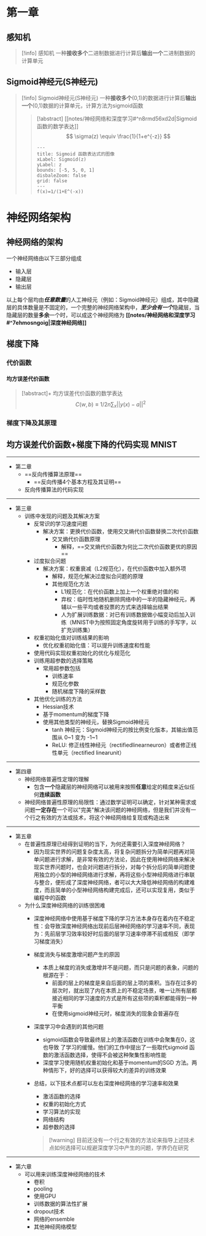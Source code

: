# 第一章

## 感知机

> [!info] 感知机
> 一种**接收多个**二进制数据进行计算后**输出一个**二进制数据的计算单元

## Sigmoid神经元(S神经元)

> [!info] Sigmoid神经元(S神经元)
> 一种**接收多个**(0,1)的数据进行计算后**输出一个**(0,1)数据的计算单元，计算方法为sigmoid函数
> > [!abstract] [[notes/神经网络和深度学习#^n8rmd56xd2d|Sigmoid函数的数学表达]]
> > $$ \sigma(z) \equiv \frac{1}{1+e^{-z}} $$
> > 
> > ```functionplot
> > ---
> > title: Sigmoid 函数表达式的图像
> > xLabel: Sigmoid(z)
> > yLabel: z
> > bounds: [-5, 5, 0, 1]
> > disbaleZoom: false
> > grid: false
> > ---
> > f(x)=1/(1+E^(-x))
> > ```

# 神经网络架构

## 神经网络的架构

一个神经网络由以下三部分组成
- 输入层
- 隐藏层
- 输出层

以上每个层均由***任意数量***的人工神经元（例如：Sigmoid神经元）组成，其中隐藏层的具体数量是不固定的，一个完整的神经网络架构中，***至少会有一个***隐藏层，当隐藏层的数量**多余**一个时，可以成这个神经网络为 **[[notes/神经网络和深度学习#^7ehmosngoig|深度神经网络]]**

## 梯度下降
### 代价函数
#### 均方误差代价函数

> [!abstract]+ 均方误差代价函数的数学表达
> $$ C(w,b) \equiv 1/2n \sum_{x} \left|\left| y(x)-a \right|\right|^{2} $$

### 梯度下降及其原理

## 均方误差代价函数+梯度下降的代码实现 MNIST
---
- 第二章
    - ==反向传播算法原理==
        - ==反向传播4个基本方程及其证明==
    - 反向传播算法的代码实现
---
- 第三章
    - 训练中发现的问题及其解决方案
        - 反常识的学习速度问题
            - 解决方案：更换代价函数，使用交叉熵代价函数替换二次代价函数
                - 交叉熵代价函数原理
                    - 解释，==交叉熵代价函数为何比二次代价函数更优的原因==
        - 过度拟合问题
            - 解决方案：权重衰减（L2规范化），在代价函数中加入额外项
                - 解释，规范化解决过度拟合问题的原理
                - 其他规范化方法
                    - L1规范化：在代价函数上加上一个权重绝对值的和
                    - 弃权：临时性地随机删除网络中的一半的隐藏神经元，再辅以一些平均或者投票的方式来选择输出结果
                    - 人为扩展训练数据：对已有训练数据做小幅变动后加入训练（MNIST中为按照固定角度旋转用于训练的手写字，以扩充训练集）
        - 权重初始化值对训练结果的影响
            - 优化权重初始化值：可以提升训练速度和性能
        - 使用代码实现权重初始化的优化与规范化
        - 训练用超参数的选择策略
            - 常用超参数包括
                - 训练速率
                - 规范化参数
                - 随机梯度下降的采样数
        - 其他优化训练的方法
            - Hessian技术
            - 基于momentum的梯度下降
            - 使用其他类型的神经元，替换Sigmoid神经元
                - tanh 神经元：Sigmoid神经元的按比例变化版本，其输出值范围从 0~1 变为 -1~1
                - ReLU: 修正线性神经元（rectifiedlinearneuron）或者修正线性单元（rectified linearunit）
---
- 第四章
    - 神经网络普遍性定理的理解
        - 包含**一个**隐藏层的神经网络可以被用来按照**任意**给定的精度来近似任何**连续函数**
    - 神经网络普遍性原理的局限性：通过数学证明可以确定，针对某种需求或问题**一定存在**一个可以"完美"解决该问题的神经网络，但是我们并没有一个行之有效的方法或技术，将这个神经网络给复现或构造出来
---
- 第五章
    - 在普遍性原理已经得到证明的当下，为何还需要引入深度神经网络？
        - 因为现实世界的问题复杂度太高，将复杂问题拆分为简单问题再对简单问题进行求解，是非常有效的方法论，因此在使用神经网络来解决现实世界问题时，也会对问题进行拆分，对每个拆分后的简单问题使用独立的小型的神经网络进行求解，再将这些小型神经网络进行串联与整合，便形成了深度神经网络，者可以大大降低神经网络的构建难度，而且简单的小型神经网络构建完成后，还可以实现复用，类似于编程中的函数
    - 为什么深度神经网络的训练很困难
        - 深度神经网络中使用基于梯度下降的学习方法本身存在着内在不稳定性：会导致深度神经网络出现前后层神经网络的学习速率不同，表现为：先前层学习效率较好时后面的层学习速率停滞不前或相反（即学习梯度消失）
        - 梯度消失与梯度激增问题产生的原因
            - 本质上梯度的消失或激增并不是问题，而只是问题的表象，问题的根源在于：
                - 前面的层上的梯度是来自后面的层上项的乘积。当存在过多的层次时，就出现了内在本质上的不稳定场景，唯一让所有层都接近相同的学习速度的方式是所有这些项的乘积都能得到一种平衡
                - 在使用sigmoid神经元时，梯度消失的现象会普遍存在
        - 深度学习中会遇到的其他问题
            - sigmoid函数会导致最终层上的激活函数在训练中会聚集在0，这也导致 了学习的缓慢。他们的工作中提出了一些取代sigmoid 函数的激活函数选择，使得不会被这种聚集性影响性能
            - 深度学习使用随机权重初始化和基于momentum的SGD 方法。两种情形下，好的选择可以获得较大的差异的训练效果
        - 总结，以下技术点都可以左右深度神经网络的学习速率和效果
            - 激活函数的选择
            - 权重的初始化方式
            - 学习算法的实现
            - 网络结构
            - 超参数的选择
              
             > [!warning] 目前还没有一个行之有效的方法论来指导上述技术点如何选择可以规避深度学习中产生的问题，学界仍在研究
---
- 第六章
  - 可以用来训练深度神经网络的技术
      - 卷积
      - pooling
      - 使用GPU
      - 训练数据的算法性扩展
      - dropout技术
      - 网络的ensemble
      - 其他神经网络模型